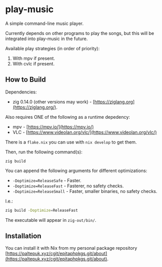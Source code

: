 # play-music

A simple command-line music player.

Currently depends on other programs to play the songs, but this will be
integrated into play-music in the future.

Available play strategies (in order of priority):

1. With mpv if present.
2. With cvlc if present.

## How to Build

Dependencies:

- zig 0.14.0 (other versions may work) - [https://ziglang.org](https://ziglang.org/).

Also requires ONE of the following as a runtime depedency:

- mpv - [https://mpv.io/](https://mpv.io/)
- VLC - [https://www.videolan.org/vlc/](https://www.videolan.org/vlc/)

There is a `flake.nix` you can use with `nix develop` to get them.

Then, run the following command(s):

```shell
zig build
```

You can append the following arguments for different optimizations:

- `-Doptimize=ReleaseSafe` - Faster.
- `-Doptimize=ReleaseFast` - Fasterer, no safety checks.
- `-Doptimize=ReleaseSmall` - Faster, smaller binaries, no safety checks.

I.e.:

```sh
zig build -Doptimize=ReleaseFast
```

The executable will appear in `zig-out/bin/`.

## Installation

You can install it with Nix from my personal package repository
[https://paltepuk.xyz/cgit/epitaphpkgs.git/about](https://paltepuk.xyz/cgit/epitaphpkgs.git/about).

